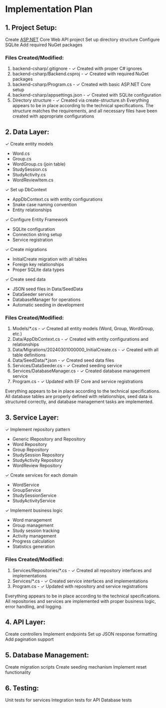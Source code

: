 # Implementation Plan

## 1. Project Setup:
Create [ASP.NET](http://asp.net/) Core Web API project
Set up directory structure
Configure SQLite
Add required NuGet packages

### Files Created/Modified:
1. backend-csharp/.gitignore - ✓ Created with proper C# ignores
2. backend-csharp/Backend.csproj - ✓ Created with required NuGet packages
3. backend-csharp/Program.cs - ✓ Created with basic ASP.NET Core setup
4. backend-csharp/appsettings.json - ✓ Created with SQLite configuration
5. Directory structure - ✓ Created via create-structure.sh
Everything appears to be in place according to the technical specifications. The structure matches the requirements, and all necessary files have been created with appropriate configurations

## 2. Data Layer:
✓ Create entity models
   - Word.cs
   - Group.cs
   - WordGroup.cs (join table)
   - StudySession.cs
   - StudyActivity.cs
   - WordReviewItem.cs

✓ Set up DbContext
   - AppDbContext.cs with entity configurations
   - Snake case naming convention
   - Entity relationships

✓ Configure Entity Framework
   - SQLite configuration
   - Connection string setup
   - Service registration

✓ Create migrations
   - InitialCreate migration with all tables
   - Foreign key relationships
   - Proper SQLite data types

✓ Create seed data
   - JSON seed files in Data/SeedData
   - DataSeeder service
   - DatabaseManager for operations
   - Automatic seeding in development

### Files Created/Modified:
1. Models/*.cs - ✓ Created all entity models (Word, Group, WordGroup, etc.)
2. Data/AppDbContext.cs - ✓ Created with entity configurations and relationships
3. Data/Migrations/20240301000000_InitialCreate.cs - ✓ Created with all table definitions
4. Data/SeedData/*.json - ✓ Created seed data files
5. Services/DataSeeder.cs - ✓ Created seeding service
6. Services/DatabaseManager.cs - ✓ Created database management service
7. Program.cs - ✓ Updated with EF Core and service registrations

Everything appears to be in place according to the technical specifications. All database tables are properly defined with relationships, seed data is structured correctly, and database management tasks are implemented.

## 3. Service Layer:
✓ Implement repository pattern
   - Generic IRepository<T> and Repository<T>
   - Word Repository
   - Group Repository
   - StudySession Repository
   - StudyActivity Repository
   - WordReview Repository

✓ Create services for each domain
   - WordService
   - GroupService
   - StudySessionService
   - StudyActivityService

✓ Implement business logic
   - Word management
   - Group management
   - Study session tracking
   - Activity management
   - Progress calculation
   - Statistics generation

### Files Created/Modified:
1. Services/Repositories/*.cs - ✓ Created all repository interfaces and implementations
2. Services/*.cs - ✓ Created service interfaces and implementations
3. Program.cs - ✓ Updated with repository and service registrations

Everything appears to be in place according to the technical specifications. All repositories and services are implemented with proper business logic, error handling, and logging.

## 4. API Layer:
Create controllers
Implement endpoints
Set up JSON response formatting
Add pagination support

## 5. Database Management:
Create migration scripts
Create seeding mechanism
Implement reset functionality

## 6. Testing:
Unit tests for services
Integration tests for API
Database tests
